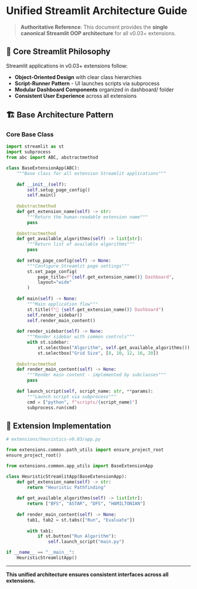 # Unified Streamlit Architecture Guide

> **Authoritative Reference**: This document provides the **single canonical Streamlit OOP architecture** for all v0.03+ extensions.

## 🎯 **Core Streamlit Philosophy**

Streamlit applications in v0.03+ extensions follow:
- **Object-Oriented Design** with clear class hierarchies
- **Script-Runner Pattern** - UI launches scripts via subprocess
- **Modular Dashboard Components** organized in dashboard/ folder
- **Consistent User Experience** across all extensions

## 🏗️ **Base Architecture Pattern**

### **Core Base Class**
```python
import streamlit as st
import subprocess
from abc import ABC, abstractmethod

class BaseExtensionApp(ABC):
    """Base class for all extension Streamlit applications"""
    
    def __init__(self):
        self.setup_page_config()
        self.main()
    
    @abstractmethod
    def get_extension_name(self) -> str:
        """Return the human-readable extension name"""
        pass
    
    @abstractmethod
    def get_available_algorithms(self) -> list[str]:
        """Return list of available algorithms"""
        pass
    
    def setup_page_config(self) -> None:
        """Configure Streamlit page settings"""
        st.set_page_config(
            page_title=f"{self.get_extension_name()} Dashboard",
            layout="wide"
        )
    
    def main(self) -> None:
        """Main application flow"""
        st.title(f"🐍 {self.get_extension_name()} Dashboard")
        self.render_sidebar()
        self.render_main_content()
    
    def render_sidebar(self) -> None:
        """Render sidebar with common controls"""
        with st.sidebar:
            st.selectbox("Algorithm", self.get_available_algorithms())
            st.selectbox("Grid Size", [8, 10, 12, 16, 20])
    
    @abstractmethod
    def render_main_content(self) -> None:
        """Render main content - implemented by subclasses"""
        pass
    
    def launch_script(self, script_name: str, **params):
        """Launch script via subprocess"""
        cmd = ["python", f"scripts/{script_name}"]
        subprocess.run(cmd)
```

## 🔧 **Extension Implementation**

```python
# extensions/heuristics-v0.03/app.py

from extensions.common.path_utils import ensure_project_root
ensure_project_root()

from extensions.common.app_utils import BaseExtensionApp

class HeuristicStreamlitApp(BaseExtensionApp):
    def get_extension_name(self) -> str:
        return "Heuristic Pathfinding"
    
    def get_available_algorithms(self) -> list[str]:
        return ["BFS", "ASTAR", "DFS", "HAMILTONIAN"]
    
    def render_main_content(self) -> None:
        tab1, tab2 = st.tabs(["Run", "Evaluate"])
        
        with tab1:
            if st.button("Run Algorithm"):
                self.launch_script("main.py")

if __name__ == "__main__":
    HeuristicStreamlitApp()
```

---

**This unified architecture ensures consistent interfaces across all extensions.** 